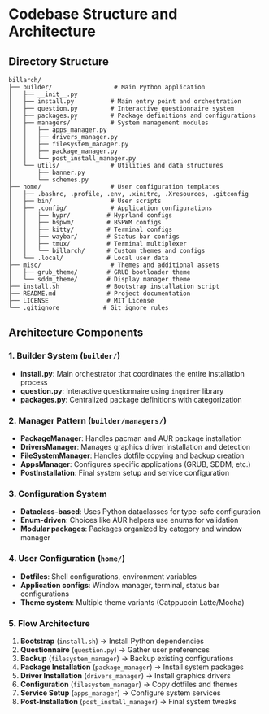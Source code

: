 # Codebase Structure and Architecture

## Directory Structure
```
billarch/
├── builder/                 # Main Python application
│   ├── __init__.py
│   ├── install.py          # Main entry point and orchestration
│   ├── question.py         # Interactive questionnaire system
│   ├── packages.py         # Package definitions and configurations
│   ├── managers/           # System management modules
│   │   ├── apps_manager.py
│   │   ├── drivers_manager.py
│   │   ├── filesystem_manager.py
│   │   ├── package_manager.py
│   │   └── post_install_manager.py
│   └── utils/              # Utilities and data structures
│       ├── banner.py
│       └── schemes.py
├── home/                   # User configuration templates
│   ├── .bashrc, .profile, .env, .xinitrc, .Xresources, .gitconfig
│   ├── bin/                # User scripts
│   ├── .config/            # Application configurations
│   │   ├── hypr/          # Hyprland configs
│   │   ├── bspwm/         # BSPWM configs
│   │   ├── kitty/         # Terminal configs
│   │   ├── waybar/        # Status bar configs
│   │   ├── tmux/          # Terminal multiplexer
│   │   └── billarch/      # Custom themes and configs
│   └── .local/            # Local user data
├── misc/                   # Themes and additional assets
│   ├── grub_theme/        # GRUB bootloader theme
│   └── sddm_theme/        # Display manager theme
├── install.sh             # Bootstrap installation script
├── README.md              # Project documentation
├── LICENSE                # MIT License
└── .gitignore            # Git ignore rules
```

## Architecture Components

### 1. Builder System (`builder/`)
- **install.py**: Main orchestrator that coordinates the entire installation process
- **question.py**: Interactive questionnaire using `inquirer` library
- **packages.py**: Centralized package definitions with categorization

### 2. Manager Pattern (`builder/managers/`)
- **PackageManager**: Handles pacman and AUR package installation
- **DriversManager**: Manages graphics driver installation and detection
- **FileSystemManager**: Handles dotfile copying and backup creation
- **AppsManager**: Configures specific applications (GRUB, SDDM, etc.)
- **PostInstallation**: Final system setup and service configuration

### 3. Configuration System
- **Dataclass-based**: Uses Python dataclasses for type-safe configuration
- **Enum-driven**: Choices like AUR helpers use enums for validation
- **Modular packages**: Packages organized by category and window manager

### 4. User Configuration (`home/`)
- **Dotfiles**: Shell configurations, environment variables
- **Application configs**: Window manager, terminal, status bar configurations
- **Theme system**: Multiple theme variants (Catppuccin Latte/Mocha)

### 5. Flow Architecture
1. **Bootstrap** (`install.sh`) → Install Python dependencies
2. **Questionnaire** (`question.py`) → Gather user preferences
3. **Backup** (`filesystem_manager`) → Backup existing configurations
4. **Package Installation** (`package_manager`) → Install system packages
5. **Driver Installation** (`drivers_manager`) → Install graphics drivers
6. **Configuration** (`filesystem_manager`) → Copy dotfiles and themes
7. **Service Setup** (`apps_manager`) → Configure system services
8. **Post-Installation** (`post_install_manager`) → Final system tweaks